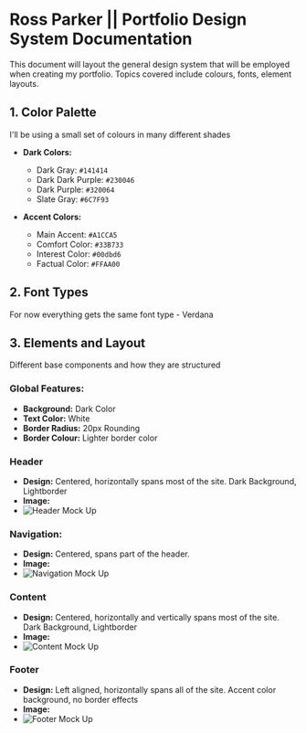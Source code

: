 # Ross Parker || Portfolio Design System Documentation

This document will layout the general design system that will be employed when creating my portfolio. Topics covered include colours, fonts, element layouts.

## **1. Color Palette**
I'll be using a small set of colours in many different shades

- **Dark Colors:**
	- Dark Gray: `#141414`
	- Dark Dark Purple: `#230046`
	- Dark Purple: `#320064`
	- Slate Gray: `#6C7F93`

- **Accent Colors:**
	- Main Accent: `#A1CCA5`
	- Comfort Color: `#33B733`
	- Interest Color: `#00dbd6`
	- Factual Color: `#FFAA00`

## **2. Font Types**
For now everything gets the same font type
	- Verdana

 ## **3. Elements and Layout**
 Different base components and how they are structured
 
 ### **Global Features:**
 - **Background:** Dark Color
 - **Text Color:** White
 - **Border Radius:** 20px Rounding
 - **Border Colour:** Lighter border color
 
 ### **Header**
 - **Design:** Centered, horizontally spans most of the site. Dark Background, Lightborder
 - **Image:**
 - ![Header Mock Up](imagelink.png)

### **Navigation:**
 - **Design:** Centered, spans part of the header.
 - **Image:**
 - ![Navigation Mock Up](imagelink.png)

### **Content**
 - **Design:** Centered, horizontally and vertically spans most of the site. Dark Background, Lightborder
 - **Image:**
 - ![Content Mock Up](imagelink.png)

### **Footer**
 - **Design:** Left aligned, horizontally spans all of the site. Accent color background, no border effects
 - **Image:**
 - ![Footer Mock Up](imagelink.png)
	
